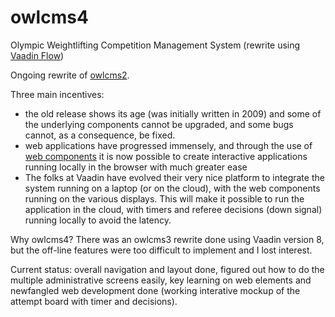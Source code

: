 # owlcms4
Olympic Weightlifting Competition Management System (rewrite using [Vaadin Flow](https://vaadin.com/flow))

Ongoing rewrite of [owlcms2](https://owlcms2.sf.net).

Three main incentives:
- the old release shows its age (was initially written in 2009) and some of the underlying components cannot be upgraded, and some bugs cannot, as a consequence, be fixed.
- web applications have progressed immensely, and through the use of [web components](https://www.webcomponents.org/introduction) it is now possible to create interactive applications running locally in the browser with much greater ease 
- The folks at Vaadin have evolved their very nice platform to integrate the system running on a laptop (or on the cloud), with the web components running on the various displays. This will make it possible to run the application in the cloud, with timers and referee decisions (down signal) running locally to avoid the latency.

Why owlcms4?  There was an owlcms3 rewrite done using Vaadin version 8, but the off-line features were too difficult to implement
and I lost interest.

Current status: overall navigation and layout done, figured out how to do the multiple administrative screens easily, key learning on web elements and newfangled web development done (working interative mockup of the attempt board with timer and decisions).